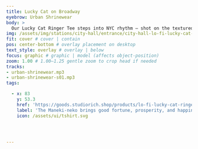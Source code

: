 ```yaml
---
title: Lucky Cat on Broadway
eyebrow: Urban Shrinewear
body: >
  Our Lucky Cat Ringer Tee steps into NYC rhythm — shot on the textured concrete stretch between City Hall and Canal St. It’s lo-fi luck in motion: vinyl white tee, retro trim, and that quiet charm of analog mascots watching over daily chaos. A moment between MTA pulse and Chinatown steam.
img: /assets/img/stations/city-hall/entrance/city-hall-lo-fi-lucky-cat-ringer-tee.webp
fit: cover # cover | contain
pos: center-bottom # overlay placement on desktop
text_style: overlay # overlay | below
focus: graphic # graphic | model (affects object-position)
zoom: 1.00 # 1.00–1.25 gentle zoom to crop head if needed
tracks: 
- urban-shrinewear.mp3
- urban-shrinewear-s01.mp3
tags:

  - x: 83
    y: 53.3
    href: 'https://goods.studiorich.shop/products/lo-fi-lucky-cat-ringer-tee'
    label: 'The Maneki-neko brings good fortune, prosperity, and happiness '
    icon: /assets/ui/tshirt.svg




---
```

